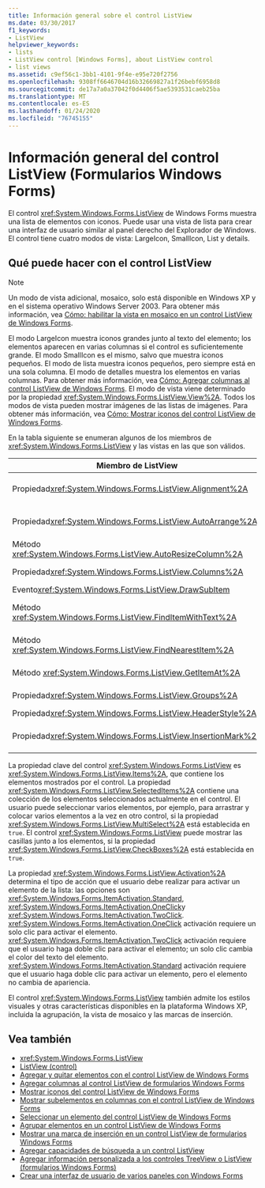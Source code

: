 ```yaml
---
title: Información general sobre el control ListView
ms.date: 03/30/2017
f1_keywords:
- ListView
helpviewer_keywords:
- lists
- ListView control [Windows Forms], about ListView control
- list views
ms.assetid: c9ef56c1-3bb1-4101-9f4e-e95e720f2756
ms.openlocfilehash: 9308ff6646704d16b32669827a1f26bebf6958d8
ms.sourcegitcommit: de17a7a0a37042f0d4406f5ae5393531caeb25ba
ms.translationtype: MT
ms.contentlocale: es-ES
ms.lasthandoff: 01/24/2020
ms.locfileid: "76745155"
---
```

# <a name="listview-control-overview-windows-forms"></a>Información general del control ListView (Formularios Windows Forms)
El control <xref:System.Windows.Forms.ListView> de Windows Forms muestra una lista de elementos con iconos. Puede usar una vista de lista para crear una interfaz de usuario similar al panel derecho del Explorador de Windows. El control tiene cuatro modos de vista: LargeIcon, SmallIcon, List y details.  
  
## <a name="what-you-can-do-with-the-listview-control"></a>Qué puede hacer con el control ListView  
  
> [!NOTE]
> Un modo de vista adicional, mosaico, solo está disponible en Windows XP y en el sistema operativo Windows Server 2003. Para obtener más información, vea [Cómo: habilitar la vista en mosaico en un control ListView de Windows Forms](how-to-enable-tile-view-in-a-windows-forms-listview-control.md).  
  
 El modo LargeIcon muestra iconos grandes junto al texto del elemento; los elementos aparecen en varias columnas si el control es suficientemente grande. El modo SmallIcon es el mismo, salvo que muestra iconos pequeños. El modo de lista muestra iconos pequeños, pero siempre está en una sola columna. El modo de detalles muestra los elementos en varias columnas. Para obtener más información, vea [Cómo: Agregar columnas al control ListView de Windows Forms](how-to-add-columns-to-the-windows-forms-listview-control.md). El modo de vista viene determinado por la propiedad <xref:System.Windows.Forms.ListView.View%2A>. Todos los modos de vista pueden mostrar imágenes de las listas de imágenes. Para obtener más información, vea [Cómo: Mostrar iconos del control ListView de Windows Forms](how-to-display-icons-for-the-windows-forms-listview-control.md).  
  
 En la tabla siguiente se enumeran algunos de los miembros de <xref:System.Windows.Forms.ListView> y las vistas en las que son válidos.  
  
|Miembro de ListView|Vista|  
|---------------------|----------|  
|Propiedad<xref:System.Windows.Forms.ListView.Alignment%2A>|<xref:System.Windows.Forms.View.SmallIcon> o <xref:System.Windows.Forms.View.LargeIcon>|  
|Propiedad<xref:System.Windows.Forms.ListView.AutoArrange%2A>|<xref:System.Windows.Forms.View.SmallIcon> o <xref:System.Windows.Forms.View.LargeIcon>|  
|Método <xref:System.Windows.Forms.ListView.AutoResizeColumn%2A>|<xref:System.Windows.Forms.View.Details>|  
|Propiedad<xref:System.Windows.Forms.ListView.Columns%2A>|<xref:System.Windows.Forms.View.Details> o <xref:System.Windows.Forms.View.Tile>|  
|Evento<xref:System.Windows.Forms.ListView.DrawSubItem>|<xref:System.Windows.Forms.View.Details>|  
|Método <xref:System.Windows.Forms.ListView.FindItemWithText%2A>|<xref:System.Windows.Forms.View.Details>, <xref:System.Windows.Forms.View.List>o <xref:System.Windows.Forms.View.Tile>|  
|Método <xref:System.Windows.Forms.ListView.FindNearestItem%2A>|<xref:System.Windows.Forms.View.SmallIcon> o <xref:System.Windows.Forms.View.LargeIcon>|  
|Método <xref:System.Windows.Forms.ListView.GetItemAt%2A>|<xref:System.Windows.Forms.View.Details> o <xref:System.Windows.Forms.View.Tile>|  
|Propiedad<xref:System.Windows.Forms.ListView.Groups%2A>|Todas las vistas excepto <xref:System.Windows.Forms.View.List>|  
|Propiedad<xref:System.Windows.Forms.ListView.HeaderStyle%2A>|<xref:System.Windows.Forms.View.Details>.|  
|Propiedad<xref:System.Windows.Forms.ListView.InsertionMark%2A>|<xref:System.Windows.Forms.View.LargeIcon>, <xref:System.Windows.Forms.View.SmallIcon>o <xref:System.Windows.Forms.View.Tile>|  
  
 La propiedad clave del control <xref:System.Windows.Forms.ListView> es <xref:System.Windows.Forms.ListView.Items%2A>, que contiene los elementos mostrados por el control. La propiedad <xref:System.Windows.Forms.ListView.SelectedItems%2A> contiene una colección de los elementos seleccionados actualmente en el control. El usuario puede seleccionar varios elementos, por ejemplo, para arrastrar y colocar varios elementos a la vez en otro control, si la propiedad <xref:System.Windows.Forms.ListView.MultiSelect%2A> está establecida en `true`. El control <xref:System.Windows.Forms.ListView> puede mostrar las casillas junto a los elementos, si la propiedad <xref:System.Windows.Forms.ListView.CheckBoxes%2A> está establecida en `true`.  
  
 La propiedad <xref:System.Windows.Forms.ListView.Activation%2A> determina el tipo de acción que el usuario debe realizar para activar un elemento de la lista: las opciones son <xref:System.Windows.Forms.ItemActivation.Standard>, <xref:System.Windows.Forms.ItemActivation.OneClick>y <xref:System.Windows.Forms.ItemActivation.TwoClick>. <xref:System.Windows.Forms.ItemActivation.OneClick> activación requiere un solo clic para activar el elemento. <xref:System.Windows.Forms.ItemActivation.TwoClick> activación requiere que el usuario haga doble clic para activar el elemento; un solo clic cambia el color del texto del elemento. <xref:System.Windows.Forms.ItemActivation.Standard> activación requiere que el usuario haga doble clic para activar un elemento, pero el elemento no cambia de apariencia.  
  
 El control <xref:System.Windows.Forms.ListView> también admite los estilos visuales y otras características disponibles en la plataforma Windows XP, incluida la agrupación, la vista de mosaico y las marcas de inserción.  
  
## <a name="see-also"></a>Vea también

- <xref:System.Windows.Forms.ListView>
- [ListView (control)](listview-control-windows-forms.md)
- [Agregar y quitar elementos con el control ListView de Windows Forms](how-to-add-and-remove-items-with-the-windows-forms-listview-control.md)
- [Agregar columnas al control ListView de formularios Windows Forms](how-to-add-columns-to-the-windows-forms-listview-control.md)
- [Mostrar iconos del control ListView de Windows Forms](how-to-display-icons-for-the-windows-forms-listview-control.md)
- [Mostrar subelementos en columnas con el control ListView de Windows Forms](how-to-display-subitems-in-columns-with-the-windows-forms-listview-control.md)
- [Seleccionar un elemento del control ListView de Windows Forms](how-to-select-an-item-in-the-windows-forms-listview-control.md)
- [Agrupar elementos en un control ListView de Windows Forms](how-to-group-items-in-a-windows-forms-listview-control.md)
- [Mostrar una marca de inserción en un control ListView de formularios Windows Forms](how-to-display-an-insertion-mark-in-a-windows-forms-listview-control.md)
- [Agregar capacidades de búsqueda a un control ListView](how-to-add-search-capabilities-to-a-listview-control.md)
- [Agregar información personalizada a los controles TreeView o ListView (formularios Windows Forms)](add-custom-information-to-a-treeview-or-listview-control-wf.md)
- [Crear una interfaz de usuario de varios paneles con Windows Forms](how-to-create-a-multipane-user-interface-with-windows-forms.md)
